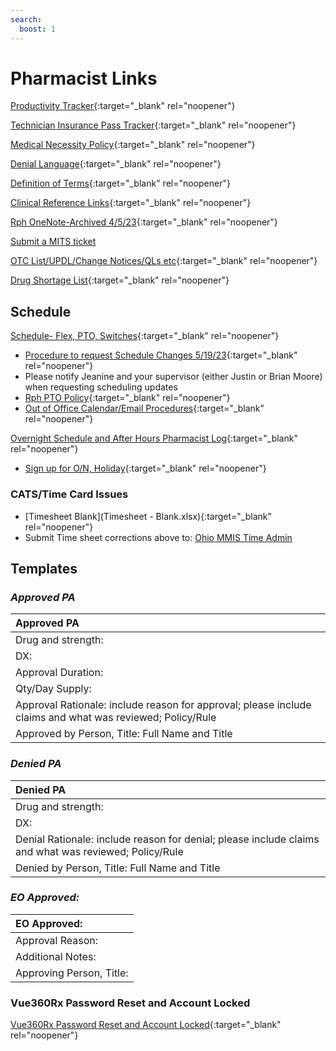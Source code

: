 ```yaml
---
search:
  boost: 1
---
```


# Pharmacist Links

[Productivity Tracker](https://mygainwell-my.sharepoint.com.mcas.ms/:x:/r/personal/christopher_nguyen_gainwelltechnologies_com/_layouts/15/guestaccess.aspx?e=KxvSYp&share=EckFdrT0BkRAhBGjD_rxzP0BeNvjg33BlhiZ8UUpkkUv4Q){:target="_blank" rel="noopener"}

[Technician Insurance Pass Tracker](https://mygainwell-my.sharepoint.com/:x:/r/personal/justin_collingwood_gainwelltechnologies_com/Documents/Documents/TechPrimaryInsPass.xlsx?d=w90fe98291f8b442b83a0be3fb411f616&csf=1&web=1&e=TOwuAM){:target="_blank" rel="noopener"}


[Medical Necessity Policy](https://mygainwell-my.sharepoint.com/:b:/r/personal/christopher_nguyen_gainwelltechnologies_com/Documents/Evergreen/Emails/Medical%20Necessity_OH%20SPBM_Policy_V3.0.pdf?csf=1&web=1&e=11vWKM){:target="_blank" rel="noopener"}

[Denial Language](https://mygainwell-my.sharepoint.com.mcas.ms/:w:/r/personal/rachel_carpenter_gainwelltechnologies_com/_layouts/15/Doc.aspx?sourcedoc=%7Be78364d9-082c-41c5-9902-8f8ac94900ed%7D&action=view&wdAccPdf=0&wdparaid=50524F51){:target="_blank" rel="noopener"}

[Definition of Terms](https://mygainwell-my.sharepoint.com/:x:/r/personal/christopher_nguyen_gainwelltechnologies_com/Documents/Evergreen/Emails/Definition%20of%20Terms%209212022.xlsx?d=waae4289a6a67484b93664250c2c284f0&csf=1&web=1&e=8q6A3o){:target="_blank" rel="noopener"}

[Clinical Reference Links](https://mygainwell-my.sharepoint.com/:w:/r/personal/christopher_nguyen_gainwelltechnologies_com/Documents/Evergreen/Emails/Links.docx?d=wd3bd579a9b654a4da6c4ae55412c76ce&csf=1&web=1&e=ywdTAI){:target="_blank" rel="noopener"}

[Rph OneNote-Archived 4/5/23](https://mygainwell-my.sharepoint.com/:o:/g/personal/christopher_nguyen_gainwelltechnologies_com/Euu4s0RdHjNDnupPpsfuIxsB6NBnxIjQFsNpvED0RqeMzw?e=HR4d0o){:target="_blank" rel="noopener"}

<a href="mailto:ohio_mits_servicedesk@gainwelltechnologies.com?cc=cassandra.roach@gainwelltechnologies.com;justin.collingwood@gainwelltechnologies.com;brian.moore@gainwelltechnologies.com;amanda.jennings@gainwelltechnologies.com;david.hartzell@gainwelltechnologies.com;anil.marini@gainwelltechnologies.com;chad.m.rogers@gainwelltechnologies.com;melissa.rutledge@gainwelltechnologies.com;OHSupervisorsandSr.Techs@mygainwell.onmicrosoft.com;OHSPBMPAPharmacist@mygainwell.onmicrosoft.com&body=Application/System Affected:%0D%0A%0D%0AApproximate time the issue started/noticed:%0D%0A%0D%0ANumber of Users Affected:%0D%0A%0D%0AWhat steps were taken when the error occurred:%0D%0A%0D%0AProvide screenshots below: ">Submit a MITS ticket</a>

[OTC List/UPDL/Change Notices/QLs etc](https://spbm.medicaid.ohio.gov/SPContent/DocumentLibrary/UPDL){:target="_blank" rel="noopener"}

[Drug Shortage List](https://www.ashp.org/drug-shortages/current-shortages/drug-shortages-list?page=CurrentShortages&loginreturnUrl=SSOCheckOnly){:target="_blank" rel="noopener"}

## Schedule

[Schedule- Flex, PTO, Switches](https://mygainwell-my.sharepoint.com.mcas.ms/:x:/g/personal/jeanine_heedles_gainwelltechnologies_com/ESETEoJ3IXJEruWcatNK-UMBRqV7it4INq0VlYqE4ObSxQ?ovuser=c663f89c-ef9b-418f-bd3d-41e46c0ce068%2Cjeanine.heedles%40gainwelltechnologies.com&clickparams=eyJBcHBOYW1lIjoiVGVhbXMtRGVza3RvcCIsIkFwcFZlcnNpb24iOiIyNy8yMzA0MDIwMjcwNSIsIkhhc0ZlZGVyYXRlZFVzZXIiOmZhbHNlfQ%3D%3D){:target="_blank" rel="noopener"}

- [Procedure to request Schedule Changes 5/19/23](https://mygainwell-my.sharepoint.com/:u:/r/personal/christopher_nguyen_gainwelltechnologies_com/Documents/Evergreen/Emails/__IMPORTANT%20-%20PLEASE%20READ%20__%20ALL%20PTO%20REQUESTS.msg?csf=1&web=1&e=ib8Rvz){:target="_blank" rel="noopener"}
- Please notify Jeanine and your supervisor (either Justin or Brian Moore) when requesting scheduling updates
- [Rph PTO Policy](https://mygainwell.sharepoint.com.mcas.ms/sites/dept-hr/Shared%20Documents/Forms/AllItems.aspx?id=%2Fsites%2Fdept%2Dhr%2FShared%20Documents%2FTime%20Off%2FGainwell%20US%20%2D%20Flexible%20Vacation%20Policy%202023%2Epdf&parent=%2Fsites%2Fdept%2Dhr%2FShared%20Documents%2FTime%20Off){:target="_blank" rel="noopener"}
- [Out of Office Calendar/Email Procedures](https://special-spoon-f542dccd.pages.github.io/Pharmacist%20Reference%20Guide/Policy%20and%20Procedures/ooo/?h=ooo){:target="_blank" rel="noopener"}


[Overnight Schedule and After Hours Pharmacist Log](https://mygainwell-my.sharepoint.com.mcas.ms/:x:/r/personal/justin_collingwood_gainwelltechnologies_com/_layouts/15/Doc.aspx?sourcedoc=%7B73FCF431-8AD6-4200-AABD-7CEC536F211D%7D&file=Copy%20of%20After%20Hours%20Pharmacist%20Log_FINALcopy.xlsx&action=default&mobileredirect=true&cid=9f42f43b-4f3d-4a4e-8181-526c01a0bb91){:target="_blank" rel="noopener"}

- [Sign up for O/N, Holiday](https://mygainwell-my.sharepoint.com.mcas.ms/:x:/g/personal/christopher_nguyen_gainwelltechnologies_com/EVsbwDWlIg5KsDj-gR8UjkgBV4QYb9AUI5B8Jlbpk7SjeA?e=4%3AXMs5Gp&at=9&CID=5CCE8570-00ED-4C3F-A4B0-109F1B77EA06&wdLOR=c56C50853-6098-4DA1-AE17-FC1333C71951){:target="_blank" rel="noopener"}

### CATS/Time Card Issues

- [Timesheet Blank](Timesheet - Blank.xlsx){:target="_blank" rel="noopener"}
- Submit Time sheet corrections above to: <a href="mailto:Ohio_MMIS_Time_Admin@gainwelltechnologies.com">Ohio MMIS Time Admin </a>

  


## Templates
### ***Approved PA***                    
| Approved PA                   |
|:-------------------------------|
| Drug and strength:| 
| DX:|
| Approval Duration:|
| Qty/Day Supply:|
| Approval Rationale: include reason for approval; please include claims and what was reviewed; Policy/Rule|
| Approved by Person, Title: Full Name and Title|

### ***Denied PA***                  
| Denied PA                   |
|:-------------------------------|
| Drug and strength:| 
| DX:|
| Denial Rationale: include reason for denial; please include claims and what was reviewed; Policy/Rule|
| Denied by Person, Title: Full Name and Title|

### ***EO Approved:***
| EO Approved:    |
|:-------------------------------|
| Approval Reason: |
| Additional Notes: |
| Approving Person, Title: |

### Vue360Rx Password Reset and Account Locked

[Vue360Rx Password Reset and Account Locked](https://gpr.slhcare.com:8889/){:target="_blank" rel="noopener"}

